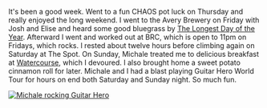 It's been a good week. Went to a fun CHAOS pot luck on Thursday and really enjoyed the long weekend. I went to the Avery Brewery on Friday with Josh and Elise and heard some good bluegrass by [The Longest Day of the Year](http://www.facebook.com/pages/The-Longest-Day-Of-The-Year/81341633811?v=app_2405167945). Afterward I went and worked out at BRC, which is open to 11pm on Fridays, which rocks. I rested about twelve hours before climbing again on Saturday at The Spot. On Sunday, Michale treated me to delicious breakfast at [Watercourse](http://www.watercoursefoods.com/), which I devoured. I also brought home a sweet potato cinnamon roll for later. Michale and I had a blast playing Guitar Hero World Tour for hours on end both Saturday and Sunday night. So much fun.

[![Michale rocking Guitar Hero](/photos/winter_2009/086_guitar_hero.jpg)](http://www.peterlyons.com/app/photos?gallery=winter_2009&photo=086_guitar_hero)